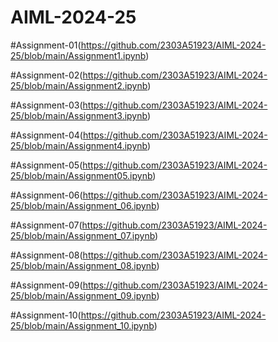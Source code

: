 
# AIML-2024-25

#Assignment-01(https://github.com/2303A51923/AIML-2024-25/blob/main/Assignment1.ipynb)

#Assignment-02(https://github.com/2303A51923/AIML-2024-25/blob/main/Assignment2.ipynb)

#Assignment-03(https://github.com/2303A51923/AIML-2024-25/blob/main/Assignment3.ipynb)

#Assignment-04(https://github.com/2303A51923/AIML-2024-25/blob/main/Assignment4.ipynb)

#Assignment-05(https://github.com/2303A51923/AIML-2024-25/blob/main/Assignment05.ipynb)

#Assignment-06(https://github.com/2303A51923/AIML-2024-25/blob/main/Assignment_06.ipynb)

#Assignment-07(https://github.com/2303A51923/AIML-2024-25/blob/main/Assignment_07.ipynb)

#Assignment-08(https://github.com/2303A51923/AIML-2024-25/blob/main/Assignment_08.ipynb)

#Assignment-09(https://github.com/2303A51923/AIML-2024-25/blob/main/Assignment_09.ipynb)

#Assignment-10(https://github.com/2303A51923/AIML-2024-25/blob/main/Assignment_10.ipynb)
